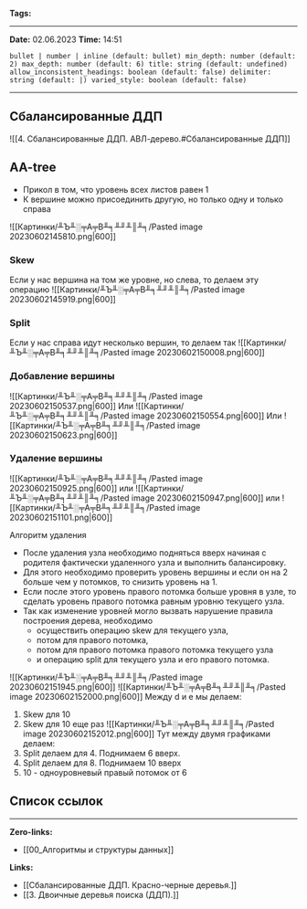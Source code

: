 **Tags:** 
____
**Date:** 02.06.2023
**Time:** 14:51
```toc style:
bullet | number | inline (default: bullet) min_depth: number (default: 2) max_depth: number (default: 6) title: string (default: undefined) allow_inconsistent_headings: boolean (default: false) delimiter: string (default: |) varied_style: boolean (default: false)
```
____
## Сбалансированные ДДП
![[4. Сбалансированные ДДП. АВЛ-дерево.#Сбалансированные ДДП]]

## AA-tree
+ Прикол в том, что уровень всех листов равен 1
+ К вершине можно присоединить другую, но только одну и только справа

![[Картинки/╨Ъ╨░╤А╤В╨╕╨╜╨║╨╕/Pasted image 20230602145810.png|600]]

### Skew
Если у нас вершина на том же уровне, но слева, то делаем эту операцию
![[Картинки/╨Ъ╨░╤А╤В╨╕╨╜╨║╨╕/Pasted image 20230602145919.png|600]]

### Split
Если у нас справа идут несколько вершин, то делаем так
![[Картинки/╨Ъ╨░╤А╤В╨╕╨╜╨║╨╕/Pasted image 20230602150008.png|600]]

### Добавление вершины
![[Картинки/╨Ъ╨░╤А╤В╨╕╨╜╨║╨╕/Pasted image 20230602150537.png|600]]
Или
![[Картинки/╨Ъ╨░╤А╤В╨╕╨╜╨║╨╕/Pasted image 20230602150554.png|600]]
Или
![[Картинки/╨Ъ╨░╤А╤В╨╕╨╜╨║╨╕/Pasted image 20230602150623.png|600]]

### Удаление вершины
![[Картинки/╨Ъ╨░╤А╤В╨╕╨╜╨║╨╕/Pasted image 20230602150925.png|600]]
или
![[Картинки/╨Ъ╨░╤А╤В╨╕╨╜╨║╨╕/Pasted image 20230602150947.png|600]]
или
![[Картинки/╨Ъ╨░╤А╤В╨╕╨╜╨║╨╕/Pasted image 20230602151101.png|600]]

Алгоритм удаления
+ После удаления узла необходимо подняться вверх начиная с родителя фактически удаленного узла и выполнить балансировку. 
+ Для этого необходимо проверить уровень вершины и если он на 2 больше чем у потомков, то снизить уровень на 1. 
+ Если после этого уровень правого потомка больше уровня в узле, то сделать уровень правого потомка равным уровню текущего узла. 
+ Так как изменение уровней могло вызвать нарушение правила построения дерева, необходимо 
	+ осуществить операцию skew для текущего узла, 
	+ потом для правого потомка, 
	+ потом для правого потомка правого потомка текущего узла 
	+ и операцию split для текущего узла и его правого потомка.

![[Картинки/╨Ъ╨░╤А╤В╨╕╨╜╨║╨╕/Pasted image 20230602151945.png|600]]
![[Картинки/╨Ъ╨░╤А╤В╨╕╨╜╨║╨╕/Pasted image 20230602152000.png|600]]
Между d и e мы делаем:
1. Skew для 10
2. Skew для 10 еще раз
![[Картинки/╨Ъ╨░╤А╤В╨╕╨╜╨║╨╕/Pasted image 20230602152012.png|600]]
Тут между двумя графиками делаем:
1. Split делаем для 4. Поднимаем 6 вверх.
2. Split делаем для 8. Поднимаем 10 вверх
3. 10 - одноуровневый правый потомок от 6

## Список ссылок
____
**Zero-links:**
+ [[00_Алгоритмы и структуры данных]]

**Links:**
+ [[Сбалансированные ДДП. Красно-черные деревья.]]
+ [[3. Двоичные деревья поиска (ДДП).]]